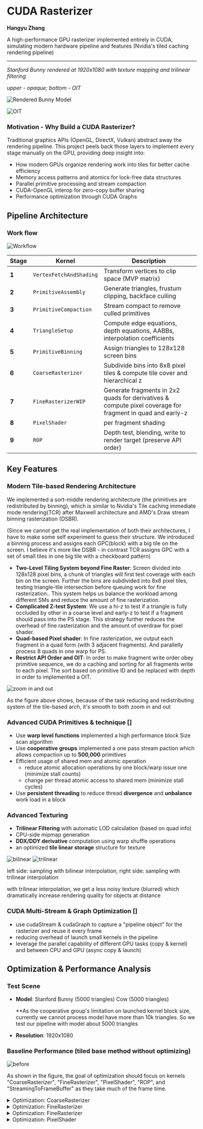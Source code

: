 # CUDA Rasterizer

**Hangyu Zhang**

A high-performance GPU rasterizer implemented entirely in CUDA, simulating modern hardware pipeline and features (Nvidia's tiled caching rendering pipeline)

---

*Stanford Bunny rendered at 1920x1080 with texture mapping and trilinear filtering*

*upper - opaque; bottom - OIT*

![Rendered Bunny Model](./images/teaser.png)

![OIT](.\images\OIT.png)

### Motivation - Why Build a CUDA Rasterizer?

Traditional graphics APIs (OpenGL, DirectX, Vulkan) abstract away the rendering pipeline. This project peels back those layers to implement every stage manually on the GPU, providing deep insight into:
- How modern GPUs organize rendering work into tiles for better cache efficiency
- Memory access patterns and atomics for lock-free data structures
- Parallel primitive processing and stream compaction
- CUDA-OpenGL interop for zero-copy buffer sharing
- Performance optimization through CUDA Graphs

## Pipeline Architecture

### Work flow

![Workflow](./images/workflow.png)

| Stage | Kernel | Description |
|-------|--------|-------------|
| **1** | `VertexFetchAndShading` | Transform vertices to clip space (MVP matrix) |
| **2** | `PrimitiveAssembly` | Generate triangles, frustum clipping, backface culling |
| **3** | `PrimitiveCompaction` | Stream compact to remove culled primitives |
| **4** | `TriangleSetup` | Compute edge equations, depth equations, AABBs, interpolation coefficients |
| **5** | `PrimitiveBinning` | Assign triangles to 128x128 screen bins |
| **6** | `CoarseRasterizer` | Subdivide bins into 8x8 pixel tiles & compute tile cover and hierarchical z |
| **7** | `FineRasterizerWIP` | Generate fragments in 2x2 quads for derivatives & compute pixel coverage for fragment in quad and early-z |
| **8** | `PixelShader` | per fragment shading |
| **9** | `ROP` | Depth test, blending, write to render target (preserve API order) |

## Key Features

### Modern Tile-based Rendering Architecture

We implemented a sort-middle rendering architecture (the primitives are redistributed by binning), which is similar to Nvidia's Tile caching immediate mode rendering(TCR) after Maxwell architecture and AMD's Draw stream binning rasterization (DSBR).

(Since we cannot get the real implementation of both their architectures, I have to make some self experiment to guess their structure. We introduced a binning process and assigns each GPC(block) with a big tile on the screen. I believe it's more like DSBR - in contrast TCR assigns GPC with a set of small tiles in one big tile with a checkboard pattern)

- **Two-Level Tiling System beyond Fine Raster**: Screen divided into 128x128 pixel bins, a chunk of triangles will first test coverage with each bin on the screen. Further the bins are subdivided into 8x8 pixel tiles, testing triangle-tile intersection before queuing work for fine rasterization.. This system helps us balance the workload among different SMs and reduce the amount of fine rasterization.
- **Complicated Z-test System**: We use a hi-z to test if a triangle is fully occluded by other in a coarse level and early-z to test if a fragment should pass into the PS stage. This strategy further reduces the overhead of fine rasterization and the amount of overdraw for pixel shader.
- **Quad-based Pixel shader**: In fine rasterization, we output each fragment in a quad form (with 3 adjacent fragments). And parallelly process 8 quads in one warp for PS.
- **Restrict API Order and OIT**: In order to make fragment write order obey primitive sequence, we do a caching and sorting for all fragments write to each pixel. The sort based on primitive ID and be replaced with depth in order to implemented a OIT. 

![zoom in and out](./images/zoom_in.gif)

As the figure above shows, because of the task reducing and redistributing system of the tile-based arch, it's smooth to both zoom in and out

### Advanced CUDA Primitives & technique []

* Use **warp level functions** implemented a high performance block Size scan algorithm
* Use **cooperative groups** implemented a one pass stream paction which allows compaction up to **500,000** primitives
* Efficient usage of shared mem and atomic operation
  * reduce atomic allocation operations by one block/warp issue one (minimize stall counts)
  * change per thread atomic access to shared mem (minimize stall cycles) 
* Use **persistent threading** to reduce thread **divergence** and **unbalance** work load in a block

### Advanced Texturing

- **Trilinear Filtering** with automatic LOD calculation (based on quad info)
- CPU-side mipmap generation
- **DDX/DDY derivative** computation using warp shuffle operations
- an optimized **tile linear storage** structure for texture

![bilinear](.\images\sampling_bilinear.png) ![trilinear](.\images\sampling_trilinear.png)

left side: sampling with bilinear interpolation, right side: sampling with trilinear interpolation

with trilinear interpolation, we get a less noisy texture (blurred) which dramatically increase rendering quality for objects at distance

### CUDA Multi-Stream & Graph Optimization []

- use cudaStream & cudaGraph to capture a "pipeline object" for the rasterizer and reuse it every frame
- reducing overhead of launch small kernels in the pipeline 
- leverage the parallel capability of different GPU tasks (copy & kernel) and between CPU and GPU (async copy & launch)

## Optimization & Performance Analysis

### Test Scene
- **Model**: Stanford Bunny (5000 triangles) Cow (5000 triangles)

  **As the cooperative group's limitation on launched kernel block size, currently we cannot process model have more than 10k triangles. So we test our pipeline with model about 5000 triangles

- **Resolution**: 1920x1080

### Baseline Performance (tiled base method without optimizing)

![before](./images/origin.png)

As shown in the figure, the goal of optimization should focus on kernels "CoarseRasterizer", "FineRasterizer", "PixelShader", "ROP", and "StreamingToFrameBuffer" as they take much of the frame time.

<details>   <summary>Optimization: CoarseRasterizer</summary>      As it has a small kernel size (a block for one bin), reducing register usage here makes no sense. Hence we increase the loop unrolling count, increasing instruction effectiveness.   </details>

<details> <summary>Optimization: FineRasterizer</summary>We rewrite the queue read logic and fragment write back logic, making global read and write amortized inside the warp, reducing warp divergence. Interestingly, by making every 4 threads write a quad back, we increase memory coalescing and reduce the register overhead of loop unrolling, which also increases occupancy. Besides that, we increase our block size from 32 to 256, let every 32 threads (a warp) process one tile and the whole block process 4 tiles simultaneously. This dramatically increases occupancy, hiding read latency and eliminating the tail effect.</details>

<details> <summary>Optimization: FineRasterizer</summary> We rewrite the queue read logic and fragment write back logic, making global read and write amortized among the warp, reducing warp divergence. Interestingly, by making every 4 threads write a quad back, we increase memory coalescing and reduce the register overhead of loop unrolling, which also increases occupancy. Besides that, we increase our block size from 32 to 256, let every 32 threads (a warp) process one tile and the whole block process 4 tiles simultaneously. This dramatically increases occupancy, hiding read latency and eliminating the tail effect.
</details>
<details> 
    <summary>Optimization: PixelShader
    </summary>
    We optimize the fragment data structure, allowing each thread of the warp to read and write continuous 16-byte (float4) data in global mem. Secondly, as kernel arguments have to load to register from constant cache, when the parameter is large, the register may spill into local memory, which introduces memory stalls when accessing. We optimize the Texture2D structure and method to read from texture.
    <br />
    <img src="F:\CIS5650\CudaRasterizer\images\optimized_Frag.png" style="zoom:33%;" />
    <img src="F:\CIS5650\CudaRasterizer\images\optimized_tex.png" style="zoom:25%;" />
    <br />
    The figure above shows our optimized data structure, see source code for more details

<details> 
    <summary>Optimization: ROP Stage</summary>
    For the same reason, we packed the structure for FragmentOut. Besides that, we use shared mem to eliminate local memory usage and reduce register usage, which makes the kernel's ideal occupancy reach 100%. <mark>But, unfortunately, increasing the occupancy lets more blocks stay alive on SM, which may lead to more eviction for cachelines, making L1 & L2 hit rate lower<\mark>. So, we do not see big improvements for this kernel. 

<details> <summary>Optimization: StreamingToFrameBuffer</summary>As it has a memory-bound nature, what we do is just making memory access coalescing.</details>

With these optimization, we get a 31.7% improvement on performance:

### Final Performance

![after](F:\CIS5650\CudaRasterizer\images\after.png)

### CUDA Graph Impact

| Metric | Standard Path | CUDA Graph | Improvement |
|--------|--------------|------------|-------------|
| CPU Overhead | 450 μs | 320 μs | **-28.9%** |
| GPU Time | 1407 μs | 1390 μs | -1.2% |
| Total Frame Time | 1857 μs | 1710 μs | **-7.9%** |

### CUDA Graph Optimization

CUDA Graphs reduce CPU overhead by capturing kernel launches into a reusable execution graph:

```cuda
// RasterizerGraph.cu - First frame captures graph
cudaStreamBeginCapture(stream, cudaStreamCaptureModeGlobal);

// 12 parallel memset operations across streams
cudaMemsetAsync(dBuffer1, 0, size, stream1);
cudaMemsetAsync(dBuffer2, 0, size, stream2);
// ... etc

// Sequential rendering kernels (data dependencies)
VertexShading<<<grid, block, 0, stream>>>();
PrimitiveAssembly<<<grid, block, 0, stream>>>();
// ... rest of pipeline

cudaStreamEndCapture(stream, &graph);
cudaGraphInstantiate(&graphExec, graph, nullptr, nullptr, 0);

// Subsequent frames just launch the graph
cudaGraphLaunch(graphExec, stream);
```

**Performance Impact**:

- CPU overhead: -20-30% (measured with CPU profiler)
- Frame time: Marginal improvement (GPU-bound)
- Best use case: CPU-bound scenarios, many small kernels

**Critical Limitation**: OpenGL interop (`cudaGraphicsMapResources`) **cannot** be captured in graphs. Solution: Render to staging buffer, then `cudaMemcpy` to PBO outside graph.

### Limitation & Failure Case

**Fine Rasterization (27% of frame)** is the primary bottleneck. Optimization opportunities:
1. **Hierarchical Z-buffer**: Skip tile rasterization if fully occluded
2. **Increase tile size**: 8x8 tiles may be too small, causing overhead. Test 16x16.
3. **Warp utilization**: Profile to ensure >50% warp occupancy

**Pixel Shading (22.7%)** dominated by texture sampling. Mitigations:
- **Texture cache optimization**: Pad textures to 128-byte alignment
- **Reduce trilinear to bilinear**: 30% faster, minimal quality loss
- **Group fragments by tile**: Improve texture cache hit rate



## Future Enhancements

- [ ] **Hierarchical Z-Buffer (Hi-Z)**: Early rejection of occluded tiles
- [ ] **Multiple Render Targets (MRT)**: G-buffer for deferred shading
- [ ] **Compute Shader Pipeline**: Port to pure compute for Vulkan/DX12 comparison
- [ ] **Multi-Draw Indirect**: Batch multiple objects without CPU intervention
- [ ] **Compressed Textures**: BC7 support for reduced bandwidth
- [ ] **MSAA**: Multi-sample anti-aliasing with coverage masks
- [ ] **Dynamic Branching**: Uber-shader for multiple material types



## References

- [NVIDIA CUDA C++ Programming Guide](https://docs.nvidia.com/cuda/cuda-c-programming-guide/)
- [A trip through the Graphics Pipeline](https://fgiesen.wordpress.com/2011/07/09/a-trip-through-the-graphics-pipeline-2011-index/)
- [Tile-Based Rendering](https://developer.arm.com/documentation/102662/0100/Tile-based-rendering)
- [CUDA Graphs Introduction](https://developer.nvidia.com/blog/cuda-graphs/)
- [GPU Gems 2: Stream Compaction](https://developer.nvidia.com/gpugems/gpugems2/part-vi-simulation-and-numerical-algorithms/chapter-39-parallel-prefix-sum-scan)
